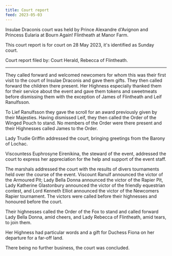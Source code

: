 ```yaml
---
title: Court report
feed: 2023-05-03
---
```


Insulae Draconis court was held by Prince Alexandre d'Avignon and
Princess Eularia at Bourn Again! Flintheath at Manor Farm.

This court report is for court on 28 May 2023, it's identified as Sunday court.

Court report filed by: Court Herald, Rebecca of Flintheath.

-----

They called forward and welcomed newcomers for whom this was their
first visit to the court of Insulae Draconis and gave them gifts. They
then called forward the children there present. Her Highness
especially thanked them for their service about the event and gave
them tokens and sweetmeats before dismissing them with the exception
of James of Flintheath and Leif Ranulfsson.

To Lief Ranulfsson they gave the scroll for an award previously given
by their Majesties. Having dismissed Leif, they then called the Order
of the Winged Pouch to stand. No members of the Order were there
present and their Highnesses called James to the Order.

Lady Trudie Griffin addressed the court, bringing greetings from the
Barony of Lochac.

Viscountess Euphrosyne Eirenikina, the steward of the event, addressed
the court to express her appreciation for the help and support of the
event staff.

The marshals addressed the court with the results of divers
tournaments held over the course of the event. Viscount Ranulf
announced the victor of the Armoured Pit; Lady Bella Donna announced
the victor of the Rapier Pit, Lady Katherine Glastonbury announced the
victor of the friendly equestrian contest, and Lord Kenneth Elliot
announced the victor of the Newcomers Rapier tournament. The victors
were called before their highnesses and honoured before the court.

Their highnesses called the Order of the Fox to stand and called
forward Lady Bella Donna, amid cheers, and Lady Rebecca of Flintheath,
amid tears, to join them.

Her Highness had particular words and a gift for Duchess Fiona on her
departure for a far-off land.

There being no further business, the court was concluded.
